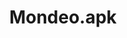 ---
title: Mondeo.apk
tags: ['projects']
desc: simple service record and timer app for cars made for Android.
---